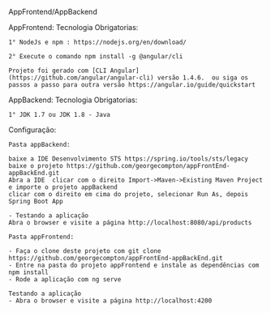 AppFrontend/AppBackend

AppFrontend:
Tecnologia Obrigatorias:
	
	1° NodeJs e npm : https://nodejs.org/en/download/
	
	2° Execute o comando npm install -g @angular/cli
	
	Projeto foi gerado com [CLI Angular] (https://github.com/angular/angular-cli) versão 1.4.6.  ou siga os passos a passo para outra versão https://angular.io/guide/quickstart

AppBackend:	
Tecnologia Obrigatorias:

	1° JDK 1.7 ou JDK 1.8 - Java
		
Configuração:
	
	Pasta appBackend:
	
	baixe a IDE Desenvolvimento STS https://spring.io/tools/sts/legacy
	baixe o projeto https://github.com/georgecompton/appFrontEnd-appBackEnd.git
	Abra a IDE  clicar com o direito Import->Maven->Existing Maven Project e importe o projeto appBackend
	clicar com o direito em cima do projeto, selecionar Run As, depois Spring Boot App
	
	- Testando a aplicação
	Abra o browser e visite a página http://localhost:8080/api/products	
	
	Pasta appFrontend:
	
	- Faça o clone deste projeto com git clone https://github.com/georgecompton/appFrontEnd-appBackEnd.git
	- Entre na pasta do projeto appFrontend e instale as dependências com npm install
	- Rode a aplicação com ng serve

	Testando a aplicação
	- Abra o browser e visite a página http://localhost:4200
	
	
